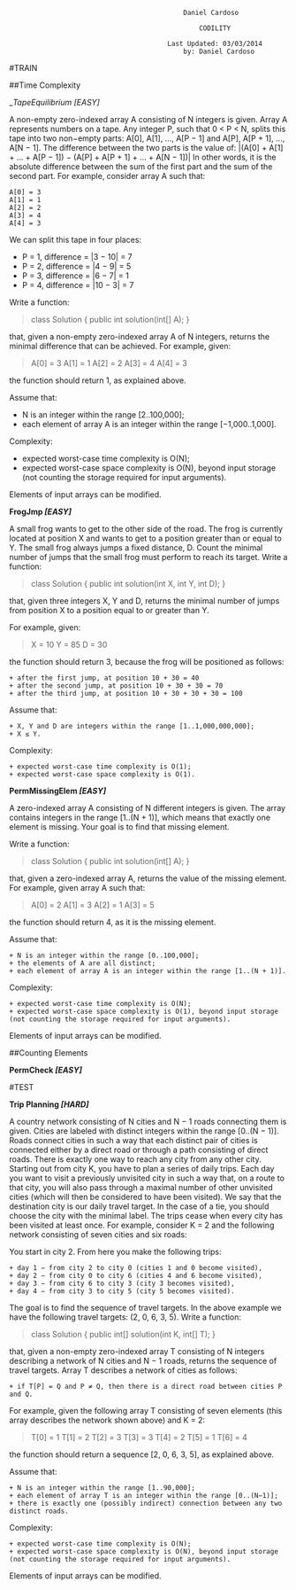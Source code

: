 	
	
												Daniel Cardoso
							
													CODILITY
							
											Last Updated: 03/03/2014
												by: Daniel Cardoso
												
#TRAIN

##Time Complexity


__TapeEquilibrium *[EASY]*_

A non-empty zero-indexed array A consisting of N integers is given. Array A represents numbers on a tape.
Any integer P, such that 0 < P < N, splits this tape into two non−empty parts: A[0], A[1], ..., A[P − 1] and A[P], A[P + 1], ..., A[N − 1].
The difference between the two parts is the value of: |(A[0] + A[1] + ... + A[P − 1]) − (A[P] + A[P + 1] + ... + A[N − 1])|
In other words, it is the absolute difference between the sum of the first part and the sum of the second part.
For example, consider array A such that:

	A[0] = 3
	A[1] = 1
	A[2] = 2
	A[3] = 4
	A[4] = 3  
	
We can split this tape in four places:

+	P = 1, difference = |3 − 10| = 7 
+	P = 2, difference = |4 − 9| = 5 
+	P = 3, difference = |6 − 7| = 1
+	P = 4, difference = |10 − 3| = 7 

Write a function:

>class Solution {
>	public int solution(int[] A);
>}

that, given a non-empty zero-indexed array A of N integers, returns the minimal difference that can be achieved.
For example, given:

>	A[0] = 3
>	A[1] = 1
>	A[2] = 2
>	A[3] = 4
>	A[4] = 3
 
the function should return 1, as explained above.

Assume that:

+	N is an integer within the range [2..100,000];
+	each element of array A is an integer within the range [−1,000..1,000].

Complexity:

+	expected worst-case time complexity is O(N);
+	expected worst-case space complexity is O(N), beyond input storage (not counting the storage required for input arguments).

Elements of input arrays can be modified.

__FrogJmp *[EASY]*__

A small frog wants to get to the other side of the road. The frog is currently located at position X and wants to get to a position greater than or equal to Y. The small frog always jumps a fixed distance, D.
Count the minimal number of jumps that the small frog must perform to reach its target.
Write a function:

>class Solution { public int solution(int X, int Y, int D); }

that, given three integers X, Y and D, returns the minimal number of jumps from position X to a position equal to or greater than Y.

For example, given:

>  X = 10
>  Y = 85
>  D = 30
  
the function should return 3, because the frog will be positioned as follows:

	+ after the first jump, at position 10 + 30 = 40
	+ after the second jump, at position 10 + 30 + 30 = 70
	+ after the third jump, at position 10 + 30 + 30 + 30 = 100
	
Assume that:

	+ X, Y and D are integers within the range [1..1,000,000,000];
	+ X ≤ Y.
	
Complexity:

	+ expected worst-case time complexity is O(1);
	+ expected worst-case space complexity is O(1).

__PermMissingElem *[EASY]*__

A zero-indexed array A consisting of N different integers is given. The array contains integers in the range [1..(N + 1)], which means that exactly one element is missing.
Your goal is to find that missing element.

Write a function:

>class Solution { public int solution(int[] A); }

that, given a zero-indexed array A, returns the value of the missing element.
For example, given array A such that:

>  A[0] = 2
>  A[1] = 3
>  A[2] = 1
>  A[3] = 5
  
the function should return 4, as it is the missing element.

Assume that:

	+ N is an integer within the range [0..100,000];
	+ the elements of A are all distinct;
	+ each element of array A is an integer within the range [1..(N + 1)].
	
Complexity:

	+ expected worst-case time complexity is O(N);
	+ expected worst-case space complexity is O(1), beyond input storage (not counting the storage required for input arguments).
	
Elements of input arrays can be modified.
	
##Counting Elements

__PermCheck *[EASY]*__


#TEST

__Trip Planning *[HARD]*__

A country network consisting of N cities and N − 1 roads connecting them is given. Cities are labeled with distinct integers within the range [0..(N − 1)]. Roads connect cities in such a way that each distinct pair of cities is connected either by a direct road or through a path consisting of direct roads. There is exactly one way to reach any city from any other city.
Starting out from city K, you have to plan a series of daily trips. Each day you want to visit a previously unvisited city in such a way that, on a route to that city, you will also pass through a maximal number of other unvisited cities (which will then be considered to have been visited). We say that the destination city is our daily travel target.
In the case of a tie, you should choose the city with the minimal label. The trips cease when every city has been visited at least once.
For example, consider K = 2 and the following network consisting of seven cities and six roads:
 
You start in city 2. From here you make the following trips:

	+ day 1 − from city 2 to city 0 (cities 1 and 0 become visited),
	+ day 2 − from city 0 to city 6 (cities 4 and 6 become visited),
	+ day 3 − from city 6 to city 3 (city 3 becomes visited),
	+ day 4 − from city 3 to city 5 (city 5 becomes visited).
	
The goal is to find the sequence of travel targets. In the above example we have the following travel targets: (2, 0, 6, 3, 5).
Write a function:

>class Solution { public int[] solution(int K, int[] T); }

that, given a non-empty zero-indexed array T consisting of N integers describing a network of N cities and N − 1 roads, returns the sequence of travel targets.
Array T describes a network of cities as follows:

	+ if T[P] = Q and P ≠ Q, then there is a direct road between cities P and Q.
	
For example, given the following array T consisting of seven elements (this array describes the network shown above) and K = 2:

>    T[0] = 1
>    T[1] = 2
>    T[2] = 3
>    T[3] = 3
>    T[4] = 2
>    T[5] = 1
>    T[6] = 4
	
the function should return a sequence [2, 0, 6, 3, 5], as explained above.

Assume that:

	+ N is an integer within the range [1..90,000];
	+ each element of array T is an integer within the range [0..(N−1)];
	+ there is exactly one (possibly indirect) connection between any two distinct roads.
	
Complexity:

	+ expected worst-case time complexity is O(N);
	+ expected worst-case space complexity is O(N), beyond input storage (not counting the storage required for input arguments).
	
Elements of input arrays can be modified.
